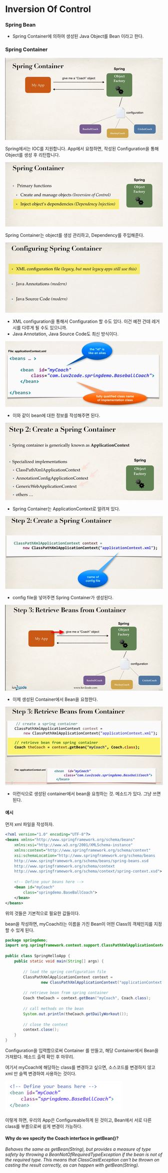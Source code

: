 # Inversion Of Control



### Spring Bean

- Spring Container에 의하여 생성된 Java Object를 Bean 이라고 한다.



### Spring Container



![image-20200131102103036](images/image-20200131102103036.png)

Spring에서는 IOC를 지원합니다. App에서 요청하면, 작성된 Configuration을 통해 Object를 생성 후 리턴합니다.



![image-20200131102202423](images/image-20200131102202423.png)

Spring Container는 object를 생성 관리하고, Dependency를 주입해준다.



![image-20200131102314478](images/image-20200131102314478.png)

- XML configuration을 통해서 Configuration 할 수도 있다. 이건 예전 건데 레거시를 다루게 될 수도 있으니까.
- Java Annotation, Java Source Code도 최신 방식이다. 



![image-20200131102733050](images/image-20200131102733050.png)

- 이와 같이 bean에 대한 정보를 작성해주면 된다.



![image-20200131102545400](images/image-20200131102545400.png)

- Spring Container는 ApplicationContext로 알려져 있다.



![image-20200131102711668](images/image-20200131102711668.png)

- config file을 넣어주면 Spring Container가 생성된다.



![image-20200131102846687](images/image-20200131102846687.png)

- 이제 생성된 Container에서 Bean을 요청한다.



![image-20200131102904238](images/image-20200131102904238.png)

- 이런식으로 생성된 container에서 bean을 요청하는 것. 메소드가 있다. 그냥 쓰면 된다.



#### 예시



먼저 xml 파일을 작성하자.

```xml
<?xml version="1.0" encoding="UTF-8"?>
<beans xmlns="http://www.springframework.org/schema/beans"
    xmlns:xsi="http://www.w3.org/2001/XMLSchema-instance" 
    xmlns:context="http://www.springframework.org/schema/context"
    xsi:schemaLocation="http://www.springframework.org/schema/beans
    http://www.springframework.org/schema/beans/spring-beans.xsd
    http://www.springframework.org/schema/context
    http://www.springframework.org/schema/context/spring-context.xsd">

    <!-- Define your beans here -->
    <bean id="myCoach"
    	class="springdemo.BaseBallCoach">
    </bean>
</beans>
```

위의 것들은 기본적으로 필요한 값들이다.

bean을 작성하면, myCoach라는 이름을 가진 Bean이 어떤 Class의 객체인지를 지정할 수 있게 된다.



```java
package springdemo;
import org.springframework.context.support.ClassPathXmlApplicationContext;

public class SpringHelloApp {
	public static void main(String[] args) {
		
		// load the spring configuration file
		ClassPathXmlApplicationContext context = 
				new ClassPathXmlApplicationContext("applicationContext.xml");
		
		// retrieve bean from spring container
		Coach theCoach = context.getBean("myCoach", Coach.class);
		
		// call methods on the bean
		System.out.println(theCoach.getDailyWorkout());
		
		// close the context
		context.close();
	}
}
```

Configuration을 입력함으로써 Container 를 만들고, 해당 Container에서 Bean을 가져왔다. 메소드 출력 확인 후 마무리.



여기서 myCoach에 해당하는 class를 변경하고 싶으면, 소스코드를 변경하지 않고 xml 만 슬쩍 변경하여 사용하는 것이다.

![image-20200131105243356](images/image-20200131105243356.png)



이렇게 하면, 우리의 App은 Configureable하게 된 것이고, Bean에서 서로 다른 class를 부름으로써 쉽게 변경이 가능하다.



#### Why do we specify the Coach interface in getBean()?

*Behaves the same as getBean(String), but provides a measure of type safety by throwing a BeanNotOfRequiredTypeException if the bean is not of the required type. This means that ClassCastException can't be thrown on casting the result correctly, as can happen with getBean(String).*



